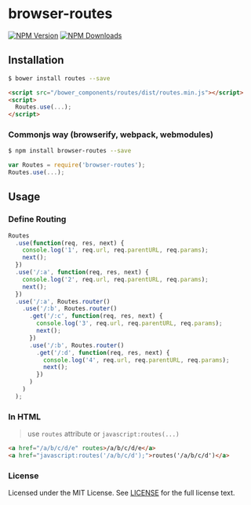 # browser-routes

[![NPM Version][npm-image]][npm-url] [![NPM Downloads][downloads-image]][downloads-url]

[npm-image]: https://img.shields.io/npm/v/browser-routes.svg?style=flat
[npm-url]: https://npmjs.org/package/browser-routes
[downloads-image]: https://img.shields.io/npm/dm/browser-routes.svg?style=flat
[downloads-url]: https://npmjs.org/package/browser-routes

## Installation

```sh
$ bower install routes --save
```

```html
<script src="/bower_components/routes/dist/routes.min.js"></script>
<script>
  Routes.use(...);
</script>
```

### Commonjs way (browserify, webpack, webmodules)
```sh
$ npm install browser-routes --save
```

```javascript
var Routes = require('browser-routes');
Routes.use(...);
```


## Usage
### Define Routing
```javascript
Routes
  .use(function(req, res, next) {
    console.log('1', req.url, req.parentURL, req.params);
    next();
  })
  .use('/:a', function(req, res, next) {
    console.log('2', req.url, req.parentURL, req.params);
    next();
  })
  .use('/:a', Routes.router()
    .use('/:b', Routes.router()
      .get('/:c', function(req, res, next) {
        console.log('3', req.url, req.parentURL, req.params);
        next();
      })
      .use('/:b', Routes.router()
        .get('/:d', function(req, res, next) {
          console.log('4', req.url, req.parentURL, req.params);
          next();
        })
      )
    )
  );
```

### In HTML
> use `routes` attribute or `javascript:routes(...)`

```html
<a href="/a/b/c/d/e" routes>/a/b/c/d/e</a>
<a href="javascript:routes('/a/b/c/d');">routes('/a/b/c/d')</a>
```



### License
Licensed under the MIT License.
See [LICENSE](./LICENSE) for the full license text.
